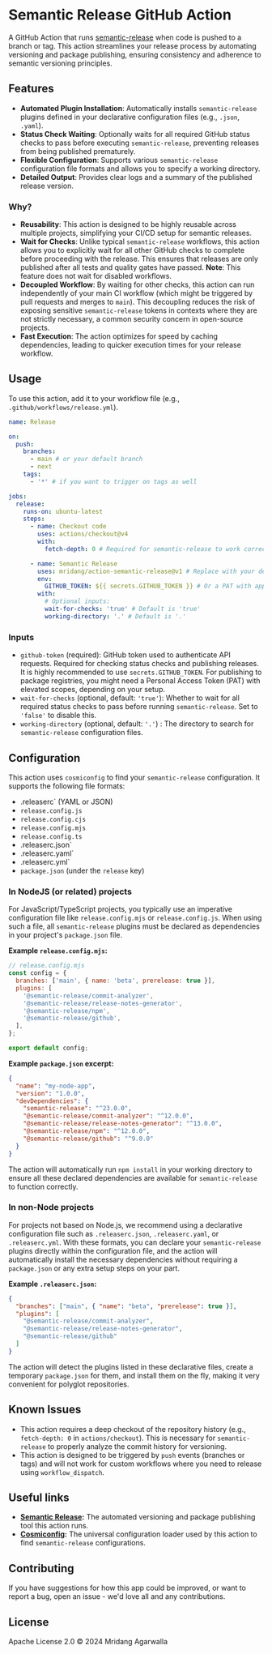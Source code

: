 # Semantic Release GitHub Action

A GitHub Action that runs [semantic-release](https://semantic-release.gitbook.io/semantic-release/) when code is pushed to a branch or tag. This action streamlines your release process by automating versioning and package publishing, ensuring consistency and adherence to semantic versioning principles.

## Features

- **Automated Plugin Installation**: Automatically installs `semantic-release` plugins defined in your declarative configuration files (e.g., `.json`, `.yaml`).
- **Status Check Waiting**: Optionally waits for all required GitHub status checks to pass before executing `semantic-release`, preventing releases from being published prematurely.
- **Flexible Configuration**: Supports various `semantic-release` configuration file formats and allows you to specify a working directory.
- **Detailed Output**: Provides clear logs and a summary of the published release version.

### Why?

- **Reusability**: This action is designed to be highly reusable across multiple projects, simplifying your CI/CD setup for semantic releases.
- **Wait for Checks**: Unlike typical `semantic-release` workflows, this action allows you to explicitly wait for all other GitHub checks to complete before proceeding with the release. This ensures that releases are only published after all tests and quality gates have passed. **Note**: This feature does not wait for disabled workflows.
- **Decoupled Workflow**: By waiting for other checks, this action can run independently of your main CI workflow (which might be triggered by pull requests and merges to `main`). This decoupling reduces the risk of exposing sensitive `semantic-release` tokens in contexts where they are not strictly necessary, a common security concern in open-source projects.
- **Fast Execution**: The action optimizes for speed by caching dependencies, leading to quicker execution times for your release workflow.

## Usage

To use this action, add it to your workflow file (e.g., `.github/workflows/release.yml`).

```yaml
name: Release

on:
  push:
    branches:
      - main # or your default branch
      - next
    tags:
      - '*' # if you want to trigger on tags as well

jobs:
  release:
    runs-on: ubuntu-latest
    steps:
      - name: Checkout code
        uses: actions/checkout@v4
        with:
          fetch-depth: 0 # Required for semantic-release to work correctly

      - name: Semantic Release
        uses: mridang/action-semantic-release@v1 # Replace with your desired tag/SHA
        env:
          GITHUB_TOKEN: ${{ secrets.GITHUB_TOKEN }} # Or a PAT with appropriate scopes
        with:
          # Optional inputs:
          wait-for-checks: 'true' # Default is 'true'
          working-directory: '.' # Default is '.'
```

### Inputs

- `github-token` (required): GitHub token used to authenticate API requests. Required for checking status checks and publishing releases. It is highly recommended to use `secrets.GITHUB_TOKEN`. For publishing to package registries, you might need a Personal Access Token (PAT) with elevated scopes, depending on your setup.
- `wait-for-checks` (optional, default: `'true'`): Whether to wait for all required status checks to pass before running `semantic-release`. Set to `'false'` to disable this.
- `working-directory` (optional, default: `'.'`) : The directory to search for `semantic-release` configuration files.

## Configuration

This action uses `cosmiconfig` to find your `semantic-release` configuration. It supports the following file formats:

- .releaserc` (YAML or JSON)
- `release.config.js`
- `release.config.cjs`
- `release.config.mjs`
- `release.config.ts`
- .releaserc.json`
- .releaserc.yaml`
- .releaserc.yml`
- `package.json` (under the `release` key)

### In NodeJS (or related) projects

For JavaScript/TypeScript projects, you typically use an imperative configuration file like `release.config.mjs` or `release.config.js`. When using such a file, all `semantic-release` plugins must be declared as dependencies in your project's `package.json` file.

**Example `release.config.mjs`:**

```javascript
// release.config.mjs
const config = {
  branches: ['main', { name: 'beta', prerelease: true }],
  plugins: [
    '@semantic-release/commit-analyzer',
    '@semantic-release/release-notes-generator',
    '@semantic-release/npm',
    '@semantic-release/github',
  ],
};

export default config;
```

**Example `package.json` excerpt:**

```json
{
  "name": "my-node-app",
  "version": "1.0.0",
  "devDependencies": {
    "semantic-release": "^23.0.0",
    "@semantic-release/commit-analyzer": "^12.0.0",
    "@semantic-release/release-notes-generator": "^13.0.0",
    "@semantic-release/npm": "^12.0.0",
    "@semantic-release/github": "^9.0.0"
  }
}
```

The action will automatically run `npm install` in your working directory to ensure all these declared dependencies are available for `semantic-release` to function correctly.

### In non-Node projects

For projects not based on Node.js, we recommend using a declarative configuration file such as `.releaserc.json`, `.releaserc.yaml`, or `.releaserc.yml`. With these formats, you can declare your `semantic-release` plugins directly within the configuration file, and the action will automatically install the necessary dependencies without requiring a `package.json` or any extra setup steps on your part.

**Example `.releaserc.json`:**

```json
{
  "branches": ["main", { "name": "beta", "prerelease": true }],
  "plugins": [
    "@semantic-release/commit-analyzer",
    "@semantic-release/release-notes-generator",
    "@semantic-release/github"
  ]
}
```

The action will detect the plugins listed in these declarative files, create a temporary `package.json` for them, and install them on the fly, making it very convenient for polyglot repositories.

## Known Issues

- This action requires a deep checkout of the repository history (e.g., `fetch-depth: 0` in `actions/checkout`). This is necessary for `semantic-release` to properly analyze the commit history for versioning.
- This action is designed to be triggered by `push` events (branches or tags) and will not work for custom workflows where you need to release using `workflow_dispatch`.

## Useful links

- **[Semantic Release](https://semantic-release.gitbook.io/semantic-release/):** The automated versioning and package publishing tool this action runs.
- **[Cosmiconfig](https://github.com/cosmiconfig/cosmiconfig):** The universal configuration loader used by this action to find `semantic-release` configurations.

## Contributing

If you have suggestions for how this app could be improved, or
want to report a bug, open an issue - we'd love all and any
contributions.

## License

Apache License 2.0 © 2024 Mridang Agarwalla
